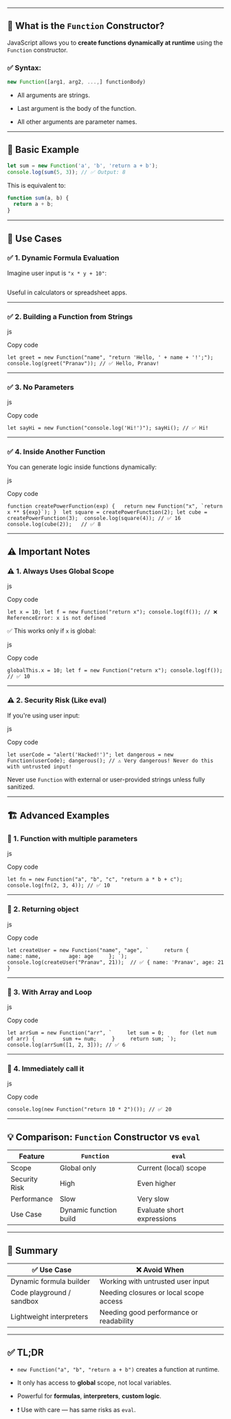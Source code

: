 
---

## 🧠 What is the `Function` Constructor?

JavaScript allows you to **create functions dynamically at runtime** using the `Function` constructor.

### ✅ Syntax:

```js
new Function([arg1, arg2, ...,] functionBody)
```

- All arguments are strings.
    
- Last argument is the body of the function.
    
- All other arguments are parameter names.
    

---

## 🧪 Basic Example

```js
let sum = new Function('a', 'b', 'return a + b');
console.log(sum(5, 3)); // ✅ Output: 8
```

This is equivalent to:

```js
function sum(a, b) {
  return a + b;
}
```

---

## 🎯 Use Cases

### ✅ 1. **Dynamic Formula Evaluation**

Imagine user input is `"x * y + 10"`:

```
```

Useful in calculators or spreadsheet apps.

---

### ✅ 2. **Building a Function from Strings**

js

Copy code

`let greet = new Function("name", "return 'Hello, ' + name + '!';"); console.log(greet("Pranav")); // ✅ Hello, Pranav!`

---

### ✅ 3. **No Parameters**

js

Copy code

`let sayHi = new Function("console.log('Hi!')"); sayHi(); // ✅ Hi!`

---

### ✅ 4. **Inside Another Function**

You can generate logic inside functions dynamically:

js

Copy code

``function createPowerFunction(exp) {   return new Function("x", `return x ** ${exp}`); }  let square = createPowerFunction(2); let cube = createPowerFunction(3);  console.log(square(4)); // ✅ 16 console.log(cube(2));   // ✅ 8``

---

## ⚠️ Important Notes

### ⚠️ 1. **Always Uses Global Scope**

js

Copy code

`let x = 10; let f = new Function("return x"); console.log(f()); // ❌ ReferenceError: x is not defined`

✅ This works only if `x` is global:

js

Copy code

`globalThis.x = 10; let f = new Function("return x"); console.log(f()); // ✅ 10`

---

### ⚠️ 2. **Security Risk (Like eval)**

If you're using user input:

js

Copy code

`let userCode = "alert('Hacked!')"; let dangerous = new Function(userCode); dangerous(); // ⚠️ Very dangerous! Never do this with untrusted input!`

Never use `Function` with external or user-provided strings unless fully sanitized.

---

## 🏗️ Advanced Examples

### 🧪 1. Function with multiple parameters

js

Copy code

`let fn = new Function("a", "b", "c", "return a * b + c"); console.log(fn(2, 3, 4)); // ✅ 10`

---

### 🧪 2. Returning object

js

Copy code

``let createUser = new Function("name", "age", `     return {         name: name,         age: age     }; `);  console.log(createUser("Pranav", 21));  // ✅ { name: 'Pranav', age: 21 }``

---

### 🧪 3. With Array and Loop

js

Copy code

``let arrSum = new Function("arr", `     let sum = 0;     for (let num of arr) {         sum += num;     }     return sum; `); console.log(arrSum([1, 2, 3])); // ✅ 6``

---

### 🧪 4. Immediately call it

js

Copy code

`console.log(new Function("return 10 * 2")()); // ✅ 20`

---

## 💡 Comparison: `Function` Constructor vs `eval`

|Feature|`Function`|`eval`|
|---|---|---|
|Scope|Global only|Current (local) scope|
|Security Risk|High|Even higher|
|Performance|Slow|Very slow|
|Use Case|Dynamic function build|Evaluate short expressions|

---

## 🧾 Summary

|✅ Use Case|❌ Avoid When|
|---|---|
|Dynamic formula builder|Working with untrusted user input|
|Code playground / sandbox|Needing closures or local scope access|
|Lightweight interpreters|Needing good performance or readability|

---

## ✅ TL;DR

- `new Function("a", "b", "return a + b")` creates a function at runtime.
    
- It only has access to **global** scope, not local variables.
    
- Powerful for **formulas**, **interpreters**, **custom logic**.
    
- ❗ Use with care — has same risks as `eval`.